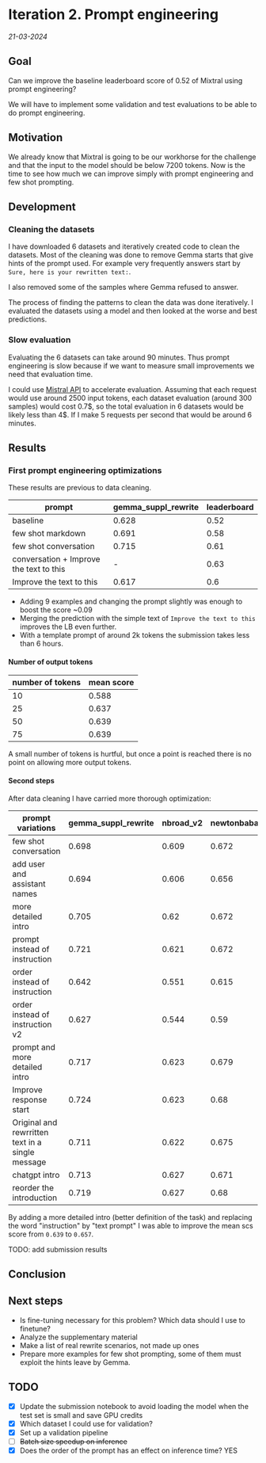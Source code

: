 # Iteration 2. Prompt engineering

_21-03-2024_

<!---
The work is done using short iterations. Each iteration needs to have a very
clear goal. This allows to gain greater knowledge of the problem on each iteration.
--->

## Goal

Can we improve the baseline leaderboard score of 0.52 of Mixtral using prompt engineering?

We will have to implement some validation and test evaluations to be able to do prompt engineering.

## Motivation

We already know that Mixtral is going to be our workhorse for the challenge and that the input to the model should be below 7200 tokens. Now is the time to see how much we can improve simply with prompt engineering and few shot prompting.

## Development

### Cleaning the datasets

I have downloaded 6 datasets and iteratively created code to clean the datasets. Most of the cleaning
was done to remove Gemma starts that give hints of the prompt used. For example very frequently
answers start by `Sure, here is your rewritten text:`.

I also removed some of the samples where Gemma refused to answer.

The process of finding the patterns to clean the data was done iteratively. I evaluated the datasets
using a model and then looked at the worse and best predictions.

### Slow evaluation

Evaluating the 6 datasets can take around 90 minutes. Thus prompt engineering is slow because
if we want to measure small improvements we need that evaluation time.

I could use [Mistral API](https://docs.mistral.ai/platform/pricing/) to accelerate evaluation. Assuming
that each request would use around 2500 input tokens, each dataset evaluation (around 300 samples) would
cost 0.7\$, so the total evaluation in 6 datasets would be likely less than 4\$. If I make 5 requests per
second that would be around 6 minutes.

## Results

### First prompt engineering optimizations

These results are previous to data cleaning.

| prompt                                  | gemma_suppl_rewrite | leaderboard |
|-----------------------------------------|---------------------|-------------|
| baseline                                | 0.628               | 0.52        |
| few shot markdown                       | 0.691               | 0.58        |
| few shot conversation                   | 0.715               | 0.61        |
| conversation + Improve the text to this | -                   | 0.63        |
| Improve the text to this                | 0.617               | 0.6         |

- Adding 9 examples and changing the prompt slightly was enough to boost the score ~0.09
- Merging the prediction with the simple text of `Improve the text to this` improves the LB even further.
- With a template prompt of around 2k tokens the submission takes less than 6 hours.

#### Number of output tokens

| number of tokens | mean score |
|------------------|------------|
| 10               | 0.588      |
| 25               | 0.637      |
| 50               | 0.639      |
| 75               | 0.639      |

A small number of tokens is hurtful, but once a point is reached there is no point on allowing more
output tokens.

#### Second steps

After data cleaning I have carried more thorough optimization:

| prompt variations                                | gemma_suppl_rewrite | nbroad_v2 | newtonbaba | dipamc77 | alexxxsem | galileo | mean  |
|--------------------------------------------------|---------------------|-----------|------------|----------|-----------|---------|-------|
| few shot conversation                            | 0.698               | 0.609     | 0.672      | 0.634    | 0.574     | 0.647   | 0.639 |
| add user and assistant names                     | 0.694               | 0.606     | 0.656      | 0.61     | 0.572     | 0.632   | 0.628 |
| more detailed intro                              | 0.705               | 0.62      | 0.672      | 0.632    | 0.569     | 0.664   | 0.644 |
| prompt instead of instruction                    | 0.721               | 0.621     | 0.672      | 0.633    | 0.572     | 0.662   | 0.647 |
| order instead of instruction                     | 0.642               | 0.551     | 0.615      | 0.635    | 0.555     | 0.597   | 0.599 |
| order instead of instruction v2                  | 0.627               | 0.544     | 0.59       | 0.612    | 0.545     | 0.584   | 0.584 |
| prompt and more detailed intro                   | 0.717               | 0.623     | 0.679      | 0.65     | 0.581     | 0.674   | 0.654 |
| Improve response start                           | 0.724               | 0.623     | 0.68       | 0.647    | 0.577     | 0.665   | 0.653 |
| Original and rewrritten text in a single message | 0.711               | 0.622     | 0.675      | 0.615    | 0.572     | 0.651   | 0.641 |
| chatgpt intro                                    | 0.713               | 0.627     | 0.671      | 0.635    | 0.579     | 0.67    | 0.649 |
| reorder the introduction                         | 0.719               | 0.627     | 0.68       | 0.65     | 0.587     | 0.676   | 0.657 |

By adding a more detailed intro (better definition of the task) and replacing the word "instruction" by
"text prompt" I was able to improve the mean scs score from `0.639` to `0.657`.

TODO: add submission results

## Conclusion

## Next steps

- Is fine-tuning necessary for this problem? Which data should I use to finetune?
- Analyze the supplementary material
- Make a list of real rewrite scenarios, not made up ones
- Prepare more examples for few shot prompting, some of them must exploit the hints leave by Gemma.

## TODO

- [x] Update the submission notebook to avoid loading the model when the test set is small and save GPU credits
- [x] Which dataset I could use for validation?
- [x] Set up a validation pipeline
- [ ] ~~Batch size speedup on inference~~
- [x] Does the order of the prompt has an effect on inference time? YES
